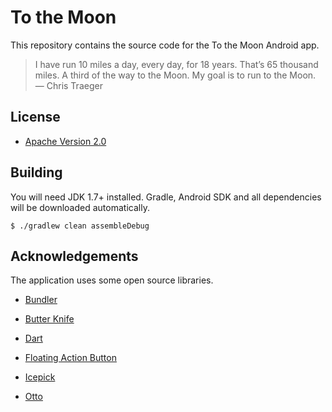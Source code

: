 # To the Moon

This repository contains the source code for the To the Moon Android app.

> I have run 10 miles a day, every day, for 18 years.
> That’s 65 thousand miles. A third of the way to the Moon.
> My goal is to run to the Moon. — Chris Traeger

## License

* [Apache Version 2.0][Apache link]

## Building

You will need JDK 1.7+ installed.
Gradle, Android SDK and all dependencies will be downloaded automatically.

```
$ ./gradlew clean assembleDebug
```

## Acknowledgements

The application uses some open source libraries.

* [Bundler][Bundler link]
* [Butter Knife][Butter Knife link]
* [Dart][Dart link]
* [Floating Action Button][Floating Action Button link]
* [Icepick][Icepick link]
* [Otto][Otto link]


  [Apache link]: http://www.apache.org/licenses/LICENSE-2.0.html

  [Bundler link]: https://github.com/f2prateek/bundler
  [Butter Knife link]: https://github.com/JakeWharton/butterknife
  [Dart link]: https://github.com/f2prateek/dart
  [Floating Action Button link]: https://github.com/makovkastar/FloatingActionButton
  [Icepick link]: https://github.com/frankiesardo/icepick
  [Otto link]: https://github.com/square/otto
